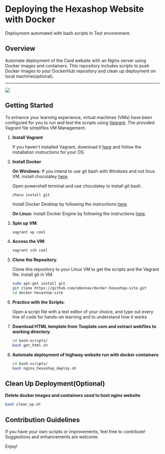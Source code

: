 # Deploying the Hexashop Website with Docker

Deployment automated with bash scripts in Test environment.

## Overview

Automate deployment of the Card website with an Nginx server using Docker images and containers.
This repository includes scripts to push Docker images to your DockerHub repository and clean up deployment on local machine(optional).

******************
![](https://github.com/odennav/docker-nginx-hexashop/blob/main/docs/hexashop-shot.PNG) 


## Getting Started

To enhance your learning experience, virtual machines (VMs) have been configured for you to run and test the scripts using [Vagrant](https://www.vagrantup.com/).
The provided Vagrant file simplifies VM Management.

1. **Install Vagrant**

   If you haven't installed Vagrant, download it [here](https://www.vagrantup.com/downloads.html) 
   and follow the installation instructions for your OS.

2. **Install Docker**

   **On Windows:**
   If you intend to use git bash with Windows and not linux VM, install chocolatey [here](https://chocolatey.org/install).

   Open powershell terminal and use chocolatey to install git bash .
   ```console
   choco install git
   ```

   Install Docker Desktop by following the instructions [here](https://docs.docker.com/desktop/install/windows/).


   **On Linux:**
   Install Docker Engine by following the instructions [here](https://docs.docker.com/desktop/install/linux/).


3. **Spin up VM**:
    ```bash
   vagrant up cool
   ```

4. **Access the VM**:
   ```bash
   vagrant ssh cool
   ```

5. **Clone the Repository**:
    
    Clone this repository to your Linux VM to get the scripts and the Vagrant file.     Install git in VM.

   ```bash
   sudo apt-get install git
   git clone https://github.com/odennav/docker-hexashop-site.git
   cd docker-hexashop-site
   ```

6. **Practice with the Scripts**:

   Open a script file with a text editor of your choice, and type out every line of code for hands-on learning and to understand how it works


7. **Download HTML template from Tooplate.com and extract webfiles to working directory**:
   ```bash
   cd bash-scripts/
   bash get_html.sh
   ```
8. **Automate deployment of highway website run with docker containers**:
   ```bash
   cd bash-scripts/
   bash nginx_hexashop_deploy.sh
   ```

## Clean Up Deployment(Optional)
   **Delete docker images and containers used to host nginx website**:
   ```bash
   bash clean_up.sh 
   ```
## Contribution Guidelines
   If you have your own scripts or improvements, feel free to contribute! Suggestions and enhancements are welcome.

Enjoy!

